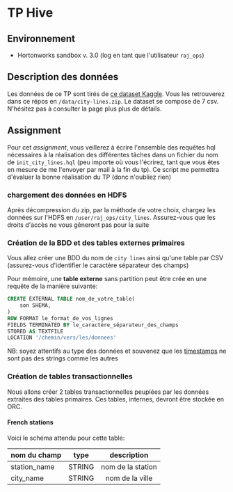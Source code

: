 # TP Hive

## Environnement
* Hortonworks sandbox v. 3.0 (log en tant que l'utilisateur `raj_ops`)

## Description des données

Les données de ce TP sont tirés de [ce dataset Kaggle](https://www.kaggle.com/citylines/city-lines#cities.csv). Vous les retrouverez dans ce répos en `/data/city-lines.zip`. Le dataset se compose de 7 csv. N'hésitez pas à consulter la page plus plus de détails. 


## Assignment
Pour cet *assignment*, vous veillerez à écrire l'ensemble des requêtes hql nécessaires à la réalisation des différentes tâches dans un fichier du nom de `init_city_lines.hql` (peu importe où vous l'écrirez, tant que vous êtes en mesure de me l'envoyer par mail à la fin du tp). Ce script me permettra d'évaluer la bonne réalisation du TP (donc n'oubliez rien)

### chargement des données en HDFS

Après décompression du zip, par la méthode de votre choix, chargez les données sur l'HDFS en `/user/raj_ops/city_lines`. Assurez-vous que les droits d'accès ne vous gêneront pas pour la suite

### Création de la BDD et des tables externes primaires

Vous allez créer une BDD du nom de `city lines` ainsi qu'une table par CSV (assurez-vous d'identifier le caractère séparateur des champs)

Pour mémoire, une **table externe** sans partition peut être crée en une requête de la manière suivante: 

```sql
CREATE EXTERNAL TABLE nom_de_votre_table(
	son SHEMA,
)
ROW FORMAT le_format_de_vos_lignes
FIELDS TERMINATED BY le_caractère_séparateur_des_champs
STORED AS TEXTFILE
LOCATION '/chemin/vers/les/donnees'
```

NB: soyez attentifs au type des données et souvenez que les [timestamps](https://cwiki.apache.org/confluence/display/Hive/LanguageManual+Types#LanguageManualTypes-timestamp) ne sont pas des strings comme les autres

### Création de tables transactionnelles

Nous allons créer 2 tables transactionnelles peuplées par les données extraites des tables primaires. Ces tables, internes, devront être stockée en ORC. 


#### French stations

Voici le schéma attendu pour cette table: 

| nom du champ | type        | description                                     | 
|--------------|:-----------:|:-----------------------------------------------:|
| station_name | STRING      | nom de la station                               |
| city_name    | STRING      | nom de la ville                                 |
